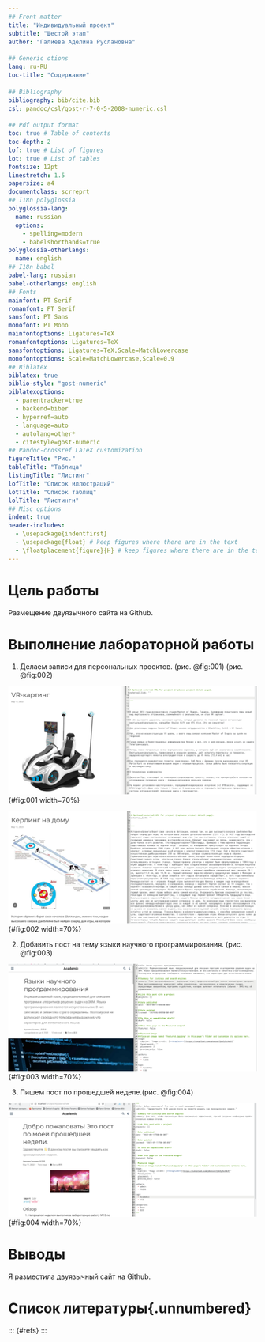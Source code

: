```yaml
---
## Front matter
title: "Индивидуальный проект"
subtitle: "Шестой этап"
author: "Галиева Аделина Руслановна"

## Generic otions
lang: ru-RU
toc-title: "Содержание"

## Bibliography
bibliography: bib/cite.bib
csl: pandoc/csl/gost-r-7-0-5-2008-numeric.csl

## Pdf output format
toc: true # Table of contents
toc-depth: 2
lof: true # List of figures
lot: true # List of tables
fontsize: 12pt
linestretch: 1.5
papersize: a4
documentclass: scrreprt
## I18n polyglossia
polyglossia-lang:
  name: russian
  options:
	- spelling=modern
	- babelshorthands=true
polyglossia-otherlangs:
  name: english
## I18n babel
babel-lang: russian
babel-otherlangs: english
## Fonts
mainfont: PT Serif
romanfont: PT Serif
sansfont: PT Sans
monofont: PT Mono
mainfontoptions: Ligatures=TeX
romanfontoptions: Ligatures=TeX
sansfontoptions: Ligatures=TeX,Scale=MatchLowercase
monofontoptions: Scale=MatchLowercase,Scale=0.9
## Biblatex
biblatex: true
biblio-style: "gost-numeric"
biblatexoptions:
  - parentracker=true
  - backend=biber
  - hyperref=auto
  - language=auto
  - autolang=other*
  - citestyle=gost-numeric
## Pandoc-crossref LaTeX customization
figureTitle: "Рис."
tableTitle: "Таблица"
listingTitle: "Листинг"
lofTitle: "Список иллюстраций"
lotTitle: "Список таблиц"
lolTitle: "Листинги"
## Misc options
indent: true
header-includes:
  - \usepackage{indentfirst}
  - \usepackage{float} # keep figures where there are in the text
  - \floatplacement{figure}{H} # keep figures where there are in the text
---
```


# Цель работы


Размещение двуязычного сайта на Github.


# Выполнение лабораторной работы


1. Делаем записи для персональных проектов. (рис. @fig:001) (рис. @fig:002) 


![VR-картинг](image/1.png){#fig:001 width=70%}

![Картинг на дому](image/2.png){#fig:002 width=70%}


2. Добавить пост на тему языки научного программирования. (рис. @fig:003) 


![Пост на тему языки научного программирования](image/3.png){#fig:003 width=70%}


3. Пишем пост по прошедшей неделе.(рис. @fig:004) 


![Пост по прошедшей недели](image/4.png){#fig:004 width=70%}

# Выводы

Я разместила двуязычный сайт на Github.

# Список литературы{.unnumbered}

::: {#refs}
:::
